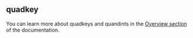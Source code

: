 ## quadkey

<div class="badge core"></div>

You can learn more about quadkeys and quandints in the [Overview section](/spatial-extension-bq/overview/spatial-indexes/#quadkey) of the documentation.
